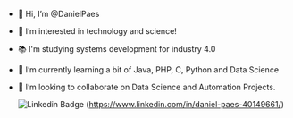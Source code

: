 - 👋 Hi, I’m @DanielPaes
- 👀 I’m interested in technology and science!
- 📚 I'm studying systems development for industry 4.0
- 🌱 I’m currently learning a bit of Java, PHP, C, Python and Data Science
- 💞️ I’m looking to collaborate on Data Science and Automation Projects.


 	![Linkedin Badge](https://img.shields.io/badge/LinkedIn-0077B5?style=for-the-badge&logo=linkedin&logoColor=white)
(https://www.linkedin.com/in/daniel-paes-40149661/)

